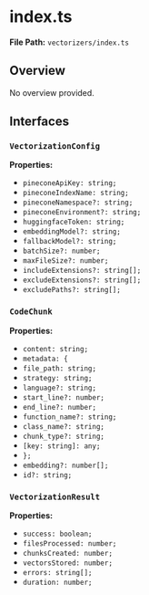 # index.ts

**File Path:** `vectorizers/index.ts`

## Overview

No overview provided.

## Interfaces

### `VectorizationConfig`

**Properties:**

- `pineconeApiKey: string;`
- `pineconeIndexName: string;`
- `pineconeNamespace?: string;`
- `pineconeEnvironment?: string;`
- `huggingfaceToken: string;`
- `embeddingModel?: string;`
- `fallbackModel?: string;`
- `batchSize?: number;`
- `maxFileSize?: number;`
- `includeExtensions?: string[];`
- `excludeExtensions?: string[];`
- `excludePaths?: string[];`

### `CodeChunk`

**Properties:**

- `content: string;`
- `metadata: {`
- `file_path: string;`
- `strategy: string;`
- `language?: string;`
- `start_line?: number;`
- `end_line?: number;`
- `function_name?: string;`
- `class_name?: string;`
- `chunk_type?: string;`
- `[key: string]: any;`
- `};`
- `embedding?: number[];`
- `id?: string;`

### `VectorizationResult`

**Properties:**

- `success: boolean;`
- `filesProcessed: number;`
- `chunksCreated: number;`
- `vectorsStored: number;`
- `errors: string[];`
- `duration: number;`

